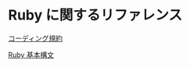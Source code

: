 # Ruby に関するリファレンス

[コーディング規約](https://shugo.net/ruby-codeconv/codeconv.html)

[Ruby 基本構文](https://qiita.com/SAYJOY/items/6b9ad8bf50b20516d478)
